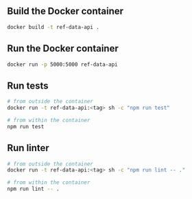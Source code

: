 ## Build the Docker container

```sh
docker build -t ref-data-api .
```

## Run the Docker container

```sh
docker run -p 5000:5000 ref-data-api
```

## Run tests

```sh
# from outside the container
docker run -t ref-data-api:<tag> sh -c "npm run test"

# from within the container
npm run test
```

## Run linter

```sh
# from outside the container
docker run -t ref-data-api:<tag> sh -c "npm run lint -- ."

# from within the container
npm run lint -- .
```
